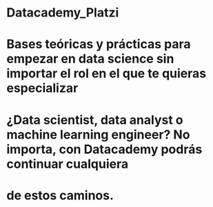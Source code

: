 <!DOCTYPE html>

<h1> Datacademy_Platzi </h1>

# <p1>Bases teóricas y prácticas para empezar en data science sin importar el rol en el que te quieras especializar <p1>
# ¿Data scientist, data analyst o machine learning engineer? No importa, con Datacademy podrás continuar cualquiera
# de estos caminos. 
